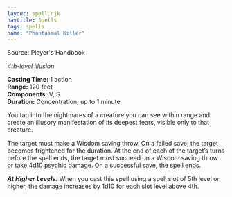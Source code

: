 ```yaml
---
layout: spell.njk
navtitle: Spells
tags: spells
name: "Phantasmal Killer"
---
```

Source: Player's Handbook

_4th-level illusion_

**Casting Time:** 1 action  
**Range:** 120 feet  
**Components:** V, S  
**Duration:** Concentration, up to 1 minute

You tap into the nightmares of a creature you can see within range and create an illusory manifestation of its deepest fears, visible only to that creature.

The target must make a Wisdom saving throw. On a failed save, the target becomes frightened for the duration. At the end of each of the target’s turns before the spell ends, the target must succeed on a Wisdom saving throw or take 4d10 psychic damage. On a successful save, the spell ends.

**_At Higher Levels._** When you cast this spell using a spell slot of 5th level or higher, the damage increases by 1d10 for each slot level above 4th.